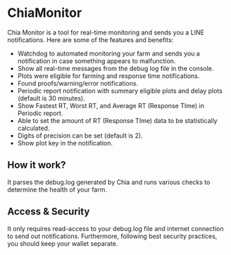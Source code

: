 # ChiaMonitor

Chia Monitor is a tool for real-time monitoring and sends you a LINE notifications. Here are some of the features and benefits:

- Watchdog to automated monitoring your farm and sends you a notification in case something appears to malfunction.
- Show all real-time messages from the debug log file in the console.
- Plots were eligible for farming and response time notifications.
- Found proofs/warning/error notifications.
- Periodic report notification with summary eligible plots and delay plots (default is 30 minutes).
- Show Fastest RT, Worst RT, and Average RT (Response TIme) in Periodic report.
- Able to set the amount of RT (Response TIme) data to be statistically calculated.
- Digits of precision can be set (default is 2).
- Show plot key in the notification.

## How it work?
It parses the debug.log generated by Chia and runs various checks to determine the health of your farm.

## Access & Security
It only requires read-access to your debug.log file and internet connection to send out notifications.
Furthermore, following best security practices, you should keep your wallet separate.
